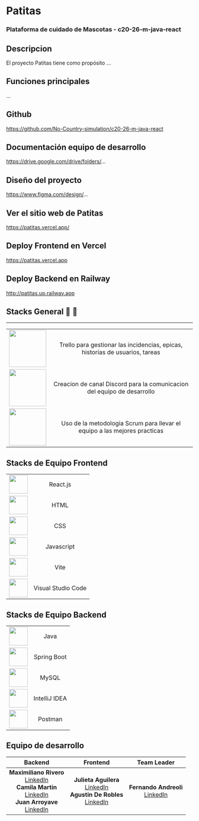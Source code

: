# Patitas
### Plataforma de cuidado de Mascotas - c20-26-m-java-react

[//]: # (# ![image]&#40;https://github.com/user-attachments/assets/026...;)


## Descripcion 
El proyecto Patitas tiene como propósito ...

## Funciones principales
...
## Github
https://github.com/No-Country-simulation/c20-26-m-java-react

## Documentación equipo de desarrollo
https://drive.google.com/drive/folders/...

## Diseño del proyecto
https://www.figma.com/design/...

## Ver el sitio web de Patitas
https://patitas.vercel.app/

## Deploy Frontend en Vercel
https://patitas.vercel.app
## Deploy Backend en Railway
http://patitas.up.railway.app

## Stacks General 📁 📂

****
|||
|:---:|:---:|
| <img style="width: 100px; min-width: 100px" src="https://i.pcmag.com/imagery/reviews/04C2m2ye5UfXyb5x5WWIsZ4-19.fit_scale.size_760x427.v1625759628.png" >|Trello para gestionar las incidencias, epicas, historias de usuarios, tareas|
| <img style="width: 100px; min-width: 100px" src="https://static.vecteezy.com/system/resources/previews/006/892/625/non_2x/discord-logo-icon-editorial-free-vector.jpg" >| Creacion de canal Discord para la comunicacion del equipo de desarrollo|
| <img style="width: 100px; min-width: 100px" src="https://user-images.githubusercontent.com/68760595/164306020-120e8664-cb5b-459a-80a3-99e13b057b52.png" >| Uso de la metodologia Scrum para llevar el equipo a las mejores practicas |


## Stacks de Equipo Frontend

|||
|:---:|:---:|
| <img style="width: 50px; min-width: 50px" src="https://upload.wikimedia.org/wikipedia/commons/a/a7/React-icon.svg" >| React.js |
| <img style="width: 50px; min-width: 50px" src="https://upload.wikimedia.org/wikipedia/commons/6/61/HTML5_logo_and_wordmark.svg" >| HTML |
| <img style="width: 50px; min-width: 50px" src="https://upload.wikimedia.org/wikipedia/commons/d/d5/CSS3_logo_and_wordmark.svg" >| CSS |
| <img style="width: 50px; min-width: 50px" src="https://upload.wikimedia.org/wikipedia/commons/6/6a/JavaScript-logo.png" >| Javascript |
| <img style="width: 50px; min-width: 50px" src="https://vitejs.dev/logo.svg" >| Vite |
| <img style="width: 50px; min-width: 50px" src="https://upload.wikimedia.org/wikipedia/commons/9/9a/Visual_Studio_Code_1.35_icon.svg" >| Visual Studio Code |


## Stacks de Equipo Backend
|||
|:---:|:---:|
| <img style="width: 50px; min-width: 50px" src="https://www.vectorlogo.zone/logos/java/java-ar21.svg" >| Java |
| <img style="width: 50px; min-width: 50px" src="https://www.vectorlogo.zone/logos/springio/springio-ar21.svg" >| Spring Boot |
| <img style="width: 50px; min-width: 50px" src="https://www.mysql.com/common/logos/mysql-logo.svg" >| MySQL |
| <img style="width: 50px; min-width: 50px" src="https://static-00.iconduck.com/assets.00/intellij-idea-icon-2048x2026-pt4psh5t.png" >| IntelliJ IDEA |
| <img style="width: 50px; min-width: 50px" src="https://cdn.worldvectorlogo.com/logos/postman.svg" >| Postman |

## Equipo de desarrollo
|                                                                                                                   **Backend**                                                                                                                   |                                                                    **Frontend**                                                                     |                             **Team Leader**                             |
|:-----------------------------------------------------------------------------------------------------------------------------------------------------------------------------------------------------------------------------------------------:|:---------------------------------------------------------------------------------------------------------------------------------------------------:|:-----------------------------------------------------------------------:|
| **Maximiliano Rivero** <br> [LinkedIn](https://www.linkedin.com/in/maximiliano-rivero-zuin//) <br> **Camila Martin** <br> [LinkedIn](https://www.linkedin.com/in/.../) <br> **Juan Arroyave** <br> [LinkedIn](https://www.linkedin.com/in/.../) | **Julieta Aguilera** <br> [LinkedIn](https://www.linkedin.com/in/.../) <br> **Agustin De Robles** <br> [LinkedIn](https://www.linkedin.com/in/.../) | **Fernando Andreoli** <br> [LinkedIn](https://www.linkedin.com/in/.../) |
